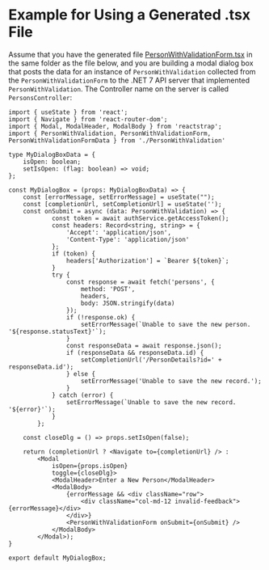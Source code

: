 # Example for Using a Generated .tsx File

Assume that you have the generated file [PersonWithValidationForm.tsx](https://github.com/tan00001/CSharpToTypeScript/blob/main/master/CSharpToTypeScript.Test/TestData/src/PersonWithValidationForm.tsx) in the same folder as the file below, and you are building a modal dialog box that posts the data for an instance of `PersonWithValidation` collected from the `PersonWithValidationForm` to the .NET 7 API server that implemented `PersonWithValidation`. The Controller name on the server is called `PersonsController`:

```
import { useState } from 'react';
import { Navigate } from 'react-router-dom';
import { Modal, ModalHeader, ModalBody } from 'reactstrap';
import { PersonWithValidation, PersonWithValidationForm, PersonWithValidationFormData } from './PersonWithValidation'

type MyDialogBoxData = {
    isOpen: boolean;
    setIsOpen: (flag: boolean) => void;
};

const MyDialogBox = (props: MyDialogBoxData) => {
    const [errorMessage, setErrorMessage] = useState("");
    const [completionUrl, setCompletionUrl] = useState('');
    const onSubmit = async (data: PersonWithValidation) => {
            const token = await authService.getAccessToken();
            const headers: Record<string, string> = {
                'Accept': 'application/json',
                'Content-Type': 'application/json'
            };
            if (token) {
                headers['Authorization'] = `Bearer ${token}`;
            }
            try {
                const response = await fetch('persons', {
                    method: 'POST',
                    headers,
                    body: JSON.stringify(data)
                });
                if (!response.ok) {
                    setErrorMessage(`Unable to save the new person. '${response.statusText}'`);
                }
                const responseData = await response.json();
                if (responseData && responseData.id) {
                    setCompletionUrl('/PersonDetails?id=' + responseData.id');
                } else {
                    setErrorMessage('Unable to save the new record.');
                }
            } catch (error) {
                setErrorMessage(`Unable to save the new record. '${error}'`);
            }
        };

    const closeDlg = () => props.setIsOpen(false);

    return (completionUrl ? <Navigate to={completionUrl} /> :
        <Modal
            isOpen={props.isOpen}
            toggle={closeDlg}>
            <ModalHeader>Enter a New Person</ModalHeader>
            <ModalBody>
                {errorMessage && <div className="row">
                    <div className="col-md-12 invalid-feedback">{errorMessage}</div>
                </div>}
                <PersonWithValidationForm onSubmit={onSubmit} />
            </ModalBody>
        </Modal>);
}

export default MyDialogBox;
```
